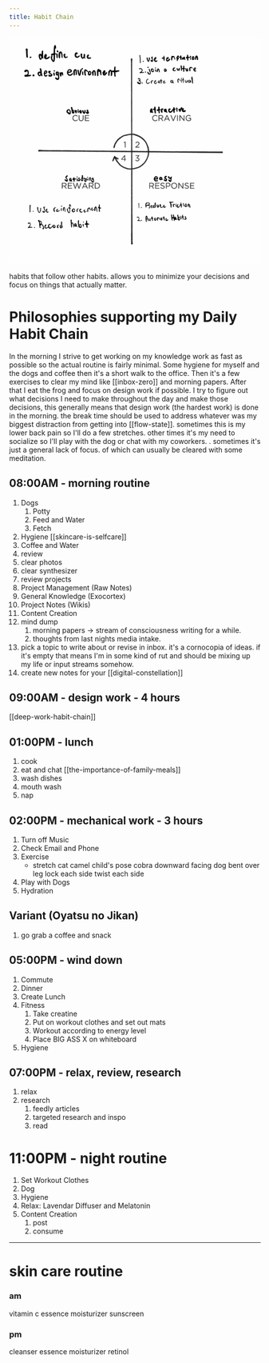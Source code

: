 ```yaml
---
title: Habit Chain
---
```

![](./images/habit-loop.png)

habits that follow other habits. allows you to minimize your decisions and focus on things that actually matter. 

# Philosophies supporting my Daily Habit Chain
In the morning I strive to get working on my knowledge work as fast as possible so the actual routine is fairly minimal. Some hygiene for myself and the dogs and coffee then it's a short walk to the office. Then it's a few exercises to clear my mind like [[inbox-zero]] and morning papers. After that I eat the frog and focus on design work if possible. I try to figure out what decisions I need to make throughout the day and make those decisions, this generally  means that design work (the hardest work) is done in the morning. the break time should be used to address whatever was my biggest distraction from getting into [[flow-state]]. sometimes this is my lower back pain so I'll do a few stretches. other times it's my need to socialize so I'll play with the dog or chat with my coworkers. . sometimes it's just a general lack of focus. of which can usually be cleared with some meditation. 

## 08:00AM - morning routine
1. Dogs
    1. Potty
    2. Feed and Water
    3. Fetch
2. Hygiene [[skincare-is-selfcare]]
3. Coffee and Water
4. review
 1. clear photos
 2. clear synthesizer
 3. review projects
   1. Project Management (Raw Notes)
   2. General Knowledge (Exocortex)
   3. Project Notes (Wikis)
   4. Content Creation
5. mind dump
   1. morning papers -> stream of consciousness writing for a while. 
   2. thoughts from last nights media intake. 
6. pick a topic to write about or revise in inbox. it's a cornocopia of ideas. if it's empty that means I'm in some kind of rut and should be mixing up my life or input streams somehow. 
7. create new notes for your [[digital-constellation]]


## 09:00AM - design work - 4 hours
[[deep-work-habit-chain]]

## 01:00PM - lunch
1. cook
2. eat and chat [[the-importance-of-family-meals]]
3. wash dishes
4. mouth wash
5. nap

## 02:00PM - mechanical work - 3 hours
1. Turn off Music
2. Check Email and Phone
3. Exercise
    - stretch
        cat camel
        child's pose
        cobra
        downward facing dog
        bent over
        leg lock each side
        twist each side
4. Play with Dogs
5. Hydration

## Variant (Oyatsu no Jikan)
1. go grab a coffee and snack

## 05:00PM - wind down
1. Commute
2. Dinner
3. Create Lunch
4. Fitness
    1. Take creatine
    2. Put on workout clothes and set out mats
    3. Workout according to energy level
    4. Place BIG ASS X on whiteboard
5. Hygiene

## 07:00PM - relax, review, research
1. relax
2. research
    1. feedly articles
    2. targeted research and inspo
    3. read

# 11:00PM - night routine
1. Set Workout Clothes
2. Dog
3. Hygiene
4. Relax: Lavendar Diffuser and Melatonin
5. Content Creation
    1. post 
    2. consume


--- 
# skin care routine
### am
vitamin c
essence
moisturizer
sunscreen

### pm
cleanser
essence
moisturizer
retinol